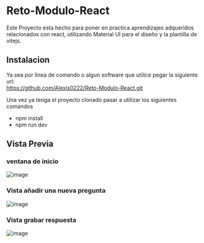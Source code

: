 # Reto-Modulo-React
 Este Proyecto esta hecho para poner en practica aprendizajes adqueridos relacionados con react, utilizando Material UI para el diseño y la plantilla de vitejs.
## Instalacion
Ya sea por linea de comando o algun software que utilice pegar la siguiente url:  
https://github.com/Alexis0222/Reto-Modulo-React.git    

Una vez ya tenga el proyecto clonado pasar a utilizar los siguientes comandos

- npm install
- npm run dev

## Vista Previa
### ventana de inicio
![image](https://github.com/Alexis0222/Reto-Modulo-React/assets/89057784/52b62f1f-5e62-4577-816a-71ac9a28fbbf)

### Vista añadir una nueva pregunta
![image](https://github.com/Alexis0222/Reto-Modulo-React/assets/89057784/8889a02d-eaad-4c09-a5a2-640685f1539b)

### Vista grabar respuesta
![image](https://github.com/Alexis0222/Reto-Modulo-React/assets/89057784/047bdc82-f3a1-46eb-a93a-b1d675ba79d4)

